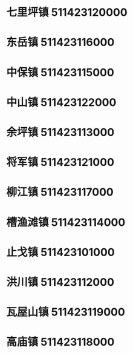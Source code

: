 # 七里坪镇 511423120000
# 东岳镇 511423116000
# 中保镇 511423115000
# 中山镇 511423122000
# 余坪镇 511423113000
# 将军镇 511423121000
# 柳江镇 511423117000
# 槽渔滩镇 511423114000
# 止戈镇 511423101000
# 洪川镇 511423112000
# 瓦屋山镇 511423119000
# 高庙镇 511423118000
